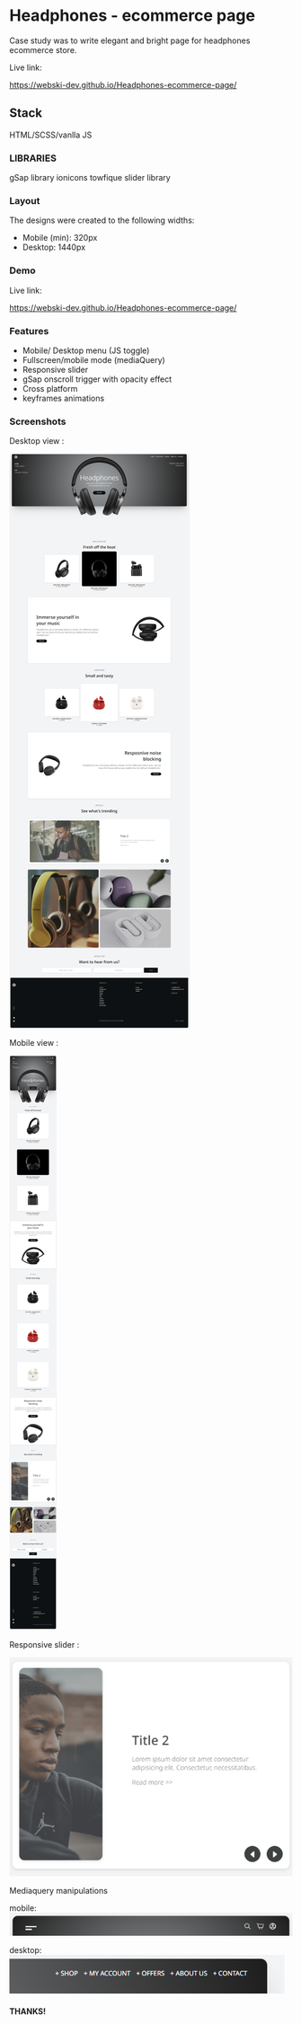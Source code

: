 # Headphones - ecommerce page 

Case study was to write elegant and bright page for headphones ecommerce store.

Live link:

https://webski-dev.github.io/Headphones-ecommerce-page/

## Stack 

HTML/SCSS/vanlla JS

### LIBRARIES

gSap library
ionicons
towfique slider library

### Layout

The designs were created to the following widths:

- Mobile (min): 320px
- Desktop: 1440px


### Demo

Live link:

https://webski-dev.github.io/Headphones-ecommerce-page/





### Features

- Mobile/ Desktop menu (JS toggle)
- Fullscreen/mobile mode (mediaQuery)
- Responsive slider
- gSap onscroll trigger with opacity effect
- Cross platform
- keyframes animations



### Screenshots

Desktop view :

![Screenshot](desktop-screen.png)

Mobile view :

![Screenshot](mobile-screen.png)

Responsive slider :

![Screenshot](slider.png)

Mediaquery manipulations

mobile:
![Screenshot](mobile-menu.png)

desktop:
![Screenshot](desktop-menu.png)


#### THANKS!

